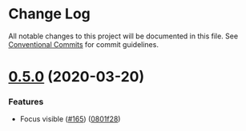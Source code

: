# Change Log

All notable changes to this project will be documented in this file.
See [Conventional Commits](https://conventionalcommits.org) for commit guidelines.

# [0.5.0](https://github.com/RocketChat/Rocket.Chat.Fuselage/compare/v0.4.1...v0.5.0) (2020-03-20)


### Features

* Focus visible ([#165](https://github.com/RocketChat/Rocket.Chat.Fuselage/issues/165)) ([0801f28](https://github.com/RocketChat/Rocket.Chat.Fuselage/commit/0801f280b159f9b2d500fc3de57eb422a8b13e5e))
